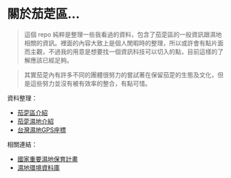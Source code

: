 # 關於茄萣區...

> 這個 repo 純粹是整理一些我看過的資料，包含了茄萣區的一般資訊跟濕地相關的資訊。裡面的內容大致上是個人閒暇時的整理，所以或許會有點片面而主觀，不過我的用意是想要找一個資訊科技可以切入的點，目前這樣的了解應該已經足夠。

> 其實茄萣內有許多不同的團體很努力的嘗試著在保留茄萣的生態及文化，但是這些努力並沒有被有效率的整合，有點可惜。

資料整理：

* [茄萣區介紹](intro.md)
* [茄萣濕地介紹](wetlands.md)
* [台灣濕地GPS座標](wetlands.csv)

相關連結：

* [國家重要濕地保育計畫](https://wetland-tw.tcd.gov.tw/tw/index.php)
* [濕地環境資料庫](https://wetland-db.tcd.gov.tw/)
